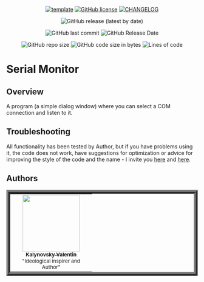 <div align="center">

[![template](https://img.shields.io/badge/Repository-template-darkred?style=for-the-badge)](https://github.com/Nakama3942/template_rep)
[![GitHub license](https://img.shields.io/github/license/Nakama3942/WiretappingScanner?color=gold&style=for-the-badge)](https://github.com/Nakama3942/SerialMonitor/blob/main/LICENSE)
[![CHANGELOG](https://img.shields.io/badge/here-CHANGELOG-yellow?style=for-the-badge)](https://github.com/Nakama3942/SerialMonitor/blob/main/CHANGELOG.md)

![GitHub release (latest by date)](https://img.shields.io/github/v/release/Nakama3942/SerialMonitor?label=latest%20release&logo=github&style=for-the-badge)

![GitHub last commit](https://img.shields.io/github/last-commit/Nakama3942/SerialMonitor?style=for-the-badge)
![GitHub Release Date](https://img.shields.io/github/release-date/Nakama3942/SerialMonitor?style=for-the-badge)

![GitHub repo size](https://img.shields.io/github/repo-size/Nakama3942/SerialMonitor?color=darkgreen&style=for-the-badge)
![GitHub code size in bytes](https://img.shields.io/github/languages/code-size/Nakama3942/SerialMonitor?color=darkgreen&style=for-the-badge)
![Lines of code](https://img.shields.io/tokei/lines/github/Nakama3942/SerialMonitor?style=for-the-badge)

</div>

# Serial Monitor
## Overview
A program (a simple dialog window) where you can select a COM connection and listen to it.

## Troubleshooting
All functionality has been tested by Author, but if you have problems using it, the code does not work, have suggestions for optimization or advice for improving the style of the code and the name - I invite you [here](https://github.com/Nakama3942/SerialMonitor/blob/main/CONTRIBUTING.md) and [here](https://github.com/Nakama3942/SerialMonitor/blob/main/CODE_OF_CONDUCT.md).

## Authors
<table align="center" style="border-width: 10; border-style: ridge">
	<tr>
		<td align="center" width="200"><a href="https://github.com/Nakama3942"><img src="https://avatars.githubusercontent.com/u/73797846?s=400&u=a9b7688ac521d739825d7003a5bd599aab74cb76&v=4" width="150px;" alt=""/><br /><sub><b>Kalynovsky Valentin</b></sub></a><sub><br />"Ideological inspirer and Author"</sub></td>
	    <!--<td></td>-->
	</tr>
<!--
	<tr>
		<td></td>
		<td></td>
	</tr>
-->
</table>
